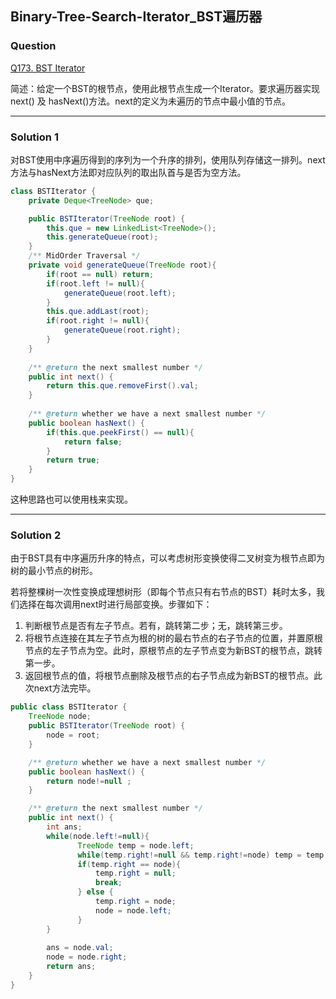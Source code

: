 ## Binary-Tree-Search-Iterator_BST遍历器   

### Question   

[Q173. BST Iterator](https://leetcode.com/problems/binary-search-tree-iterator/)

简述：给定一个BST的根节点，使用此根节点生成一个Iterator。要求遍历器实现next() 及 hasNext()方法。next的定义为未遍历的节点中最小值的节点。  

---

### Solution 1

对BST使用中序遍历得到的序列为一个升序的排列，使用队列存储这一排列。next方法与hasNext方法即对应队列的取出队首与是否为空方法。  

``````java
class BSTIterator {
    private Deque<TreeNode> que;

    public BSTIterator(TreeNode root) {
        this.que = new LinkedList<TreeNode>();
        this.generateQueue(root);
    }
    /** MidOrder Traversal */
    private void generateQueue(TreeNode root){
        if(root == null) return;
        if(root.left != null){
            generateQueue(root.left);
        }
        this.que.addLast(root);
        if(root.right != null){
            generateQueue(root.right);
        }
    }
    
    /** @return the next smallest number */
    public int next() {
        return this.que.removeFirst().val;
    }
    
    /** @return whether we have a next smallest number */
    public boolean hasNext() {
        if(this.que.peekFirst() == null){
            return false;
        }
        return true;
    }
}
``````

这种思路也可以使用栈来实现。

---

### Solution 2

由于BST具有中序遍历升序的特点，可以考虑树形变换使得二叉树变为根节点即为树的最小节点的树形。  

若将整棵树一次性变换成理想树形（即每个节点只有右节点的BST）耗时太多，我们选择在每次调用next时进行局部变换。步骤如下：  

1. 判断根节点是否有左子节点。若有，跳转第二步；无，跳转第三步。
2. 将根节点连接在其左子节点为根的树的最右节点的右子节点的位置，并置原根节点的左子节点为空。此时，原根节点的左子节点变为新BST的根节点，跳转第一步。
3. 返回根节点的值，将根节点删除及根节点的右子节点成为新BST的根节点。此次next方法完毕。  

```java
public class BSTIterator {
    TreeNode node;
    public BSTIterator(TreeNode root) {
        node = root;
    }

    /** @return whether we have a next smallest number */
    public boolean hasNext() {
        return node!=null ;
    }

    /** @return the next smallest number */
    public int next() {
        int ans;
        while(node.left!=null){
               TreeNode temp = node.left;
               while(temp.right!=null && temp.right!=node) temp = temp.right;
               if(temp.right == node){
                   temp.right = null;
                   break;
               } else {
                   temp.right = node;
                   node = node.left;
               }
        }
        
        ans = node.val;
        node = node.right;
        return ans;
    }
}
```







